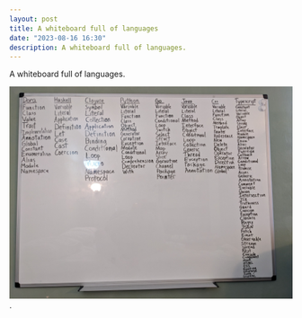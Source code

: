 ```yaml
---
layout: post
title: A whiteboard full of languages
date: "2023-08-16 16:30"
description: A whiteboard full of languages.
---
```


A whiteboard full of languages.

![Presented without comment](/assets/images/whiteboard-languages.jpg).
